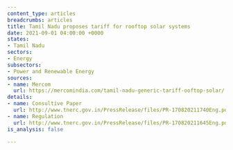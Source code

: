 ```yaml
---
content_type: articles
breadcrumbs: articles
title: Tamil Nadu proposes tariff for rooftop solar systems
date: 2021-09-01 04:00:00 +0000
states:
- Tamil Nadu
sectors:
- Energy
subsectors:
- Power and Renewable Energy
sources:
- name: Mercom
  url: https://mercomindia.com/tamil-nadu-generic-tariff-ooftop-solar/
details:
- name: Consultive Paper
  url: http://www.tnerc.gov.in/PressRelease/files/PR-170820211740Eng.pdf
- name: Regulation
  url: http://www.tnerc.gov.in/PressRelease/files/PR-170820211645Eng.pdf
is_analysis: false

---
```

